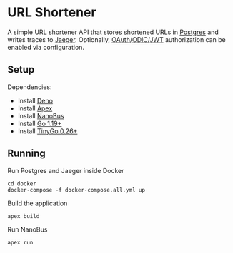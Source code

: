 # URL Shortener

A simple URL shortener API that stores shortened URLs in [Postgres](https://www.postgresql.org) and writes traces to [Jaeger](https://www.jaegertracing.io). Optionally, [OAuth](https://oauth.net)/[ODIC](https://openid.net/connect/)/[JWT](https://jwt.io) authorization can be enabled via configuration.

## Setup

Dependencies:

* Install [Deno](https://github.com/denoland/deno_install)
* Install [Apex](https://apexlang.io)
* Install [NanoBus](https://github.com/nanobus/nanobus/blob/main/README.md#getting-started)
* Install [Go 1.19+](https://go.dev/doc/install)
* Install [TinyGo 0.26+](https://tinygo.org/getting-started/install/)

## Running

Run Postgres and Jaeger inside Docker

```cli
cd docker
docker-compose -f docker-compose.all.yml up
```

Build the application

```cli
apex build
```

Run NanoBus

 ```cli
apex run
```
